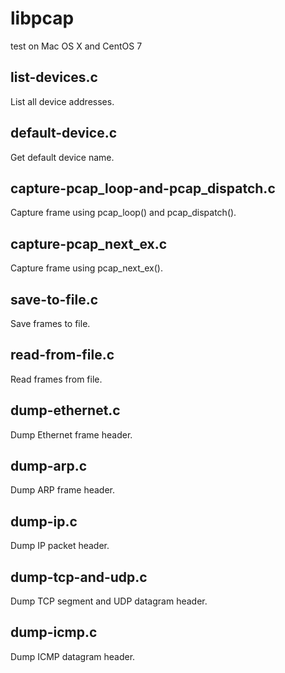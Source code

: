 # libpcap
test on Mac OS X and CentOS 7

## list-devices.c
List all device addresses.

## default-device.c
Get default device name.

## capture-pcap\_loop-and-pcap\_dispatch.c
Capture frame using pcap\_loop() and pcap\_dispatch().

## capture-pcap\_next\_ex.c
Capture frame using pcap\_next\_ex().

## save-to-file.c
Save frames to file.

## read-from-file.c
Read frames from file.

## dump-ethernet.c
Dump Ethernet frame header.

## dump-arp.c
Dump ARP frame header.

## dump-ip.c
Dump IP packet header.

## dump-tcp-and-udp.c
Dump TCP segment and UDP datagram header.

## dump-icmp.c
Dump ICMP datagram header.